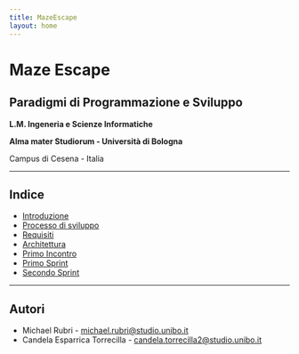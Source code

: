 ```yaml
---
title: MazeEscape
layout: home
---
```


# Maze Escape

## Paradigmi di Programmazione e Sviluppo

**L.M. Ingeneria e Scienze Informatiche**

**Alma mater Studiorum - Università di Bologna**

Campus di Cesena - Italia

---

## Indice
- [Introduzione](0-Introduzione.md)
- [Processo di sviluppo](1-ProcessoDiSviluppo.md)
- [Requisiti](2-Requisiti.md)
- [Architettura](3-Architettura.md)
- [Primo Incontro](sprint/0-PrimoIncontro.md)
- [Primo Sprint](sprint/1-PrimoSprint.md)
- [Secondo Sprint](sprint/2-SecondoSprint.md)

---

## Autori
- Michael Rubri - [michael.rubri@studio.unibo.it](mailto:michael.rubri@studio.unibo.it)
- Candela Esparrica Torrecilla - [candela.torrecilla2@studio.unibo.it](mailto:candela.torrecilla2@studio.unibo.it)